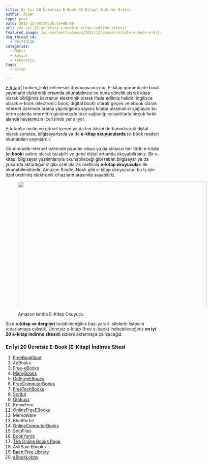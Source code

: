 ```yaml
---
title: En İyi 20 Ücretsiz E-Book (E-Kitap) İndirme Sitesi
author: Alper
type: post
date: 2012-12-06T20:25:53+00:00
url: /en-iyi-20-ucretsiz-e-book-e-kitap-indirme-sitesi/
featured_image: /wp-content/uploads/2012/12/amazon-kindle-e-book-e-kitap-100x100.jpg
dsq_thread_id:
  - 961713136
categories:
  - Mobil
  - Sosyal
  - Teknoloji
tags:
  - kitap

---
```

[E-kitap][1]{.broken_link} kelimesini duymuşsunuzdur. E-kitap günümüzde basılı yayınların elektronik ortamda okunabilmesi ve buna yönelik olarak kitap olarak bildiğimiz kavramın elektronik olarak ifade edilmiş halidir. İngilizce olarak e-book (electronic book, digital book) olarak geçen ve ebook olarak internet üzerinde arama yapıldığında sayısız kitaba ulaşmanızı sağlayan bu terim aslında internetin günümüzde bize sağladığı kolaylıklarla birçok farklı alanda hayatımızın içerisinde yer alıyor.

E-kitaplar metin ve görsel içeren ya da her ikisini de barındırarak dijital olarak sunulan, bilgisayarlarda ya da **e-kitap okuyucularda** (e-book reader) okunabilen yayınlardır.

Günümüzde internet üzerinde popüler olsun ya da olmasın her türlü e-kitabı (**e-book**) online olarak bulabilir ve gene dijital ortamda okuyabilirsiniz. Bir e-kitap, bilgisayar yazılımlarıyla okunabileceği gibi tablet bilgisayar ya da yukarıda aktardığımız gibi özel olarak üretilmiş **e-kitap okuyucuları** ile okunabilmektedir. Amazon Kindle, Nook gibi e-kitap okuyucuları bu iş için özel üretilmiş elektronik cihazların arasında sayabiliriz.<figure id="attachment_9665" aria-describedby="caption-attachment-9665" style="width: 614px" class="wp-caption aligncenter">

<img class="size-full wp-image-9665" title="amazon-kindle-e-book-e-kitap" src="https://www.murekkep.org/wp-content/uploads/2012/12/amazon-kindle-e-book-e-kitap.jpg" alt="" width="614" height="407" srcset="https://www.murekkep.org/wp-content/uploads/2012/12/amazon-kindle-e-book-e-kitap.jpg 614w, https://www.murekkep.org/wp-content/uploads/2012/12/amazon-kindle-e-book-e-kitap-400x265.jpg 400w, https://www.murekkep.org/wp-content/uploads/2012/12/amazon-kindle-e-book-e-kitap-50x33.jpg 50w, https://www.murekkep.org/wp-content/uploads/2012/12/amazon-kindle-e-book-e-kitap-125x82.jpg 125w, https://www.murekkep.org/wp-content/uploads/2012/12/amazon-kindle-e-book-e-kitap-300x200.jpg 300w, https://www.murekkep.org/wp-content/uploads/2012/12/amazon-kindle-e-book-e-kitap-460x305.jpg 460w" sizes="(max-width: 614px) 100vw, 614px" /> <figcaption id="caption-attachment-9665" class="wp-caption-text">Amazon kindle E-Kitap Okuyucu</figcaption></figure> 

Size **e-kitap ve dergileri** bulabileceğiniz bazı yararlı sitelerin listesini toparlamaya çalıştık. Ücretsiz e-kitap (free e-book) indirebileceğiniz **en iyi 20 e-kitap indirme sitesini** sizlere aktarmaya çalışacağız.

### En İyi 20 Ücretsiz E-Book (E-Kitap) İndirme Sitesi

  1. [FreeBookSpot][2]
  2. 4eBooks
  3. [Free-eBooks][3]
  4. [ManyBooks][4]
  5. [GetFreeEBooks][5]
  6. [FreeComputerBooks][6]
  7. [FreeTechBooks][7]
  8. [Scribd][8]
  9. [Globusz][9]
 10. KnowFree
 11. [OnlineFreeEBooks][10]
 12. MemoWare
 13. BluePortal
 14. [OnlineComputerBooks][11]
 15. SnipFiles
 16. [BookYards][12]
 17. [The Online Books Page][13]
 18. AskSam Ebooks
 19. [Baen Free Library][14]
 20. [eBookLobby][15]

 [1]: https://www.murekkep.org/e-kitap-nedir-ne-degildir-9671 "E-Kitap Nedir?"
 [2]: http://www.freebookspot.com/
 [3]: http://www.free-ebooks.net/
 [4]: http://manybooks.net/
 [5]: http://www.getfreeebooks.com/
 [6]: http://freecomputerbooks.com/
 [7]: http://www.freetechbooks.com/
 [8]: http://www.scribd.com/
 [9]: http://www.globusz.com/
 [10]: http://www.onlinefreeebooks.net/
 [11]: http://www.onlinecomputerbooks.com/
 [12]: http://www.bookyards.com/
 [13]: http://digital.library.upenn.edu/books/
 [14]: http://www.baen.com/library/
 [15]: http://www.ebooklobby.com/